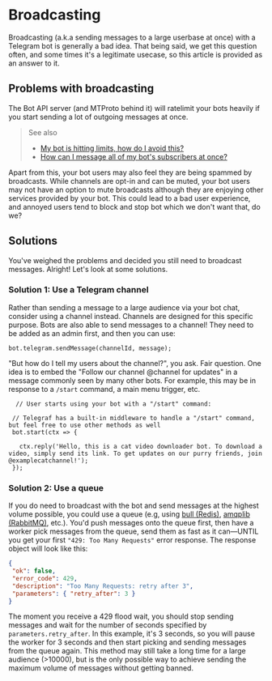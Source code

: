 # Broadcasting

Broadcasting (a.k.a sending messages to a large userbase at once) with a Telegram bot is generally a bad idea. That being said, we get this question often, and some times it's a legitimate usecase, so this article is provided as an answer to it.

## Problems with broadcasting

The Bot API server (and MTProto behind it) will ratelimit your bots heavily if you start sending a lot of outgoing messages at once.

> See also
> * [My bot is hitting limits, how do I avoid this?](https://core.telegram.org/bots/faq#my-bot-is-hitting-limits-how-do-i-avoid-this)
> * [How can I message all of my bot's subscribers at once?](https://core.telegram.org/bots/faq#how-can-i-message-all-of-my-bot-39s-subscribers-at-once)

Apart from this, your bot users may also feel they are being spammed by broadcasts. While channels are opt-in and can be muted, your bot users may not have an option to mute broadcasts although they are enjoying other services provided by your bot. This could lead to a bad user experience, and annoyed users tend to block and stop bot which we don't want that, do we?

## Solutions

You've weighed the problems and decided you still need to broadcast messages. Alright! Let's look at some solutions.

### Solution 1: Use a Telegram channel

Rather than sending a message to a large audience via your bot chat, consider using a channel instead. Channels are designed for this specific purpose. Bots are also able to send messages to a channel! They need to be added as an admin first, and then you can use:

```TS (Node)
bot.telegram.sendMessage(channelId, message);
```

"But how do I tell my users about the channel?", you ask. Fair question. One idea is to embed the "Follow our channel @channel for updates" in a message commonly seen by many other bots. For example, this may be in response to a `/start` command, a main menu trigger, etc.

```TS (Node)
  // User starts using your bot with a "/start" command: 

 // Telegraf has a built-in middleware to handle a "/start" command, but feel free to use other methods as well
 bot.start(ctx => {
   
   ctx.reply('Hello, this is a cat video downloader bot. To download a video, simply send its link. To get updates on our purry friends, join @examplecatchannel!');
 });
```

### Solution 2: Use a queue

If you do need to broadcast with the bot and send messages at the highest volume possible, you could use a queue (e.g, using [bull (Redis)](https://www.npmjs.com/package/bull), [amqplib (RabbitMQ)](https://www.npmjs.com/package/amqplib), etc.). You'd push messages onto the queue first, then have a worker pick messages from the queue, send them as fast as it can—UNTIL you get your first `"429: Too Many Requests"` error response. The response object will look like this:

```JSON
{
 "ok": false,
 "error_code": 429,
 "description": "Too Many Requests: retry after 3",
 "parameters": { "retry_after": 3 }
}
```

The moment you receive a 429 flood wait, you should stop sending messages and wait for the number of seconds specified by `parameters.retry_after`. In this example, it's 3 seconds, so you will pause the worker for 3 seconds and then start picking and sending messages from the queue again. This method may still take a long time for a large audience (>10000), but is the only possible way to achieve sending the maximum volume of messages without getting banned.
